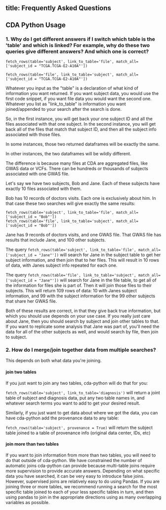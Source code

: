 title: Frequently Asked Questions
---

## CDA Python Usage

### 1. Why do I get different answers if I switch which table is the 'table' and which is linked? For example, why do these two queries give different answers? And which one is correct?

`fetch_rows(table='subject', link_to_table='file', match_all=['subject_id = "TCGA.TCGA-E2-A10A"'])`

`fetch_rows(table='file', link_to_table='subject', match_all=['subject_id = "TCGA.TCGA-E2-A10A"'])`

Whatever you input as the "table" is a declaration of what kind of information you want returned. If you want subject data, you would use the first code snippet, if you want file data you would want the second one. Whatever you list as "link_to_table" is information you want joined/appended to your search after the search is done.

So, in the first instance, you will get back your one subject ID and all the files associated with that one subject. In the second instance, you will get back all of the files that match that subject ID, and then all the subject info associated with those files.

In some instances, those two returned dataframes will be exactly the same.

In other instances, the two dataframes will be wildly different. 

The difference is because many files at CDA are aggregated files, like GWAS data or VCFs. There can be hundreds or thousands of subjects associated with one GWAS file.

Let's say we have two subjects, Bob and Jane. Each of these subjects have exactly 10 files associated with them.

Bob has 10 records of doctors visits. Each one is exclusively about him. In that case these two searches will give exactly the same results:

```
fetch_rows(table='subject', link_to_table='file', match_all=['subject_id = "Bob"'])
fetch_rows(table='file', link_to_table='subject', match_all=['subject_id = "Bob"'])
```

Jane has 9 records of doctors visits, and one GWAS file. That GWAS file has results that include Jane, and 100 other subjects. 

The query `fetch_rows(table='subject', link_to_table='file', match_all=['subject_id = "Jane"'])` will search for Jane in the subject table to get her subject information, and then join that to her files. This will result in 10 rows of data, with Janes subject info repeated for each one.

The query `fetch_rows(table='file', link_to_table='subject', match_all=['subject_id = "Jane"'])` will search for Jane in the file table, to get all of the information for files she is part of. Then it will join those files to their subjects. This will return 109 rows of data: 10 with Janes subject information, and 99 with the subject information for the 99 other subjects that share her GWAS file.

Both of these results are correct, in that they give back true information, but which you should use depends on your use case. If you really just care about Jane, then you should search by subject and join other tables to that. If you want to replicate some analysis that Jane was part of, you'll need the data for all of the other subjects as well, and would search by file, then join to subject.

### 2. How do I merge/join together data from multiple searches?

This depends on both what data you're joining. 

#### join two tables
If you just want to join any two tables, cda-python will do that for you:

`fetch_rows(table='subject', link_to_table='diagnosis')` will return a joint table of subject and diagnosis data, put any two table names in, and whatever search terms you want to add to get your desired result.

Similarly, if you just want to get data about where we got the data, you can have cda-python add the provenance data to any table:

`fetch_rows(table='subject', provenance = True)` will return the subject table joined to a table of provenance info (original data center, IDs, etc)

#### join more than two tables

If you want to join information from more than two tables, you will need to do that outside of cda-python. We have constrained the number of automatic joins cda-python can provide because multi-table joins require more supervision to provide accurate answers. Depending on what specific data you have searched, it can be very easy to introduce false joins. However, supervised joins are relatively easy to do using Pandas. If you are joining three or more tables, we recommend running a search for the most specific table joined to each of your less specific tables in turn, and then using pandas to join in the appropriate directions using as many overlapping variables as possible. 
